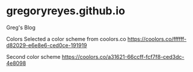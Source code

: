 # gregoryreyes.github.io
Greg's Blog

Colors
Selected a color scheme from coolors.co
https://coolors.co/ffffff-d82029-e6e8e6-ced0ce-191919

Second color scheme
https://coolors.co/a31621-66ccff-fcf7f8-ced3dc-4e8098
